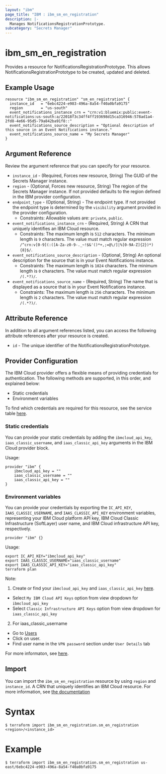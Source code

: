 ```yaml
---
layout: "ibm"
page_title: "IBM : ibm_sm_en_registration"
description: |-
  Manages NotificationsRegistrationPrototype.
subcategory: "Secrets Manager"
---
```


# ibm_sm_en_registration

Provides a resource for NotificationsRegistrationPrototype. This allows NotificationsRegistrationPrototype to be created, updated and deleted.

## Example Usage

```hcl
resource "ibm_sm_en_registration" "sm_en_registration" {
  instance_id   = "6ebc4224-e983-496a-8a54-f40a0bfa9175"
  region        = "us-south"
  event_notifications_instance_crn = "crn:v1:bluemix:public:event-notifications:us-south:a/22018f3c34ff4ff193698d15ca316946:578ad1a4-2fd8-4e66-95d5-79a842ba91f8::"
  event_notifications_source_description = "Optional description of this source in an Event Notifications instance."
  event_notifications_source_name = "My Secrets Manager"
}
```

## Argument Reference

Review the argument reference that you can specify for your resource.

* `instance_id` - (Required, Forces new resource, String) The GUID of the Secrets Manager instance.
* `region` - (Optional, Forces new resource, String) The region of the Secrets Manager instance. If not provided defaults to the region defined in the IBM provider configuration.
* `endpoint_type` - (Optional, String) - The endpoint type. If not provided the endpoint type is determined by the `visibility` argument provided in the provider configuration.
  * Constraints: Allowable values are: `private`, `public`.
* `event_notifications_instance_crn` - (Required, String) A CRN that uniquely identifies an IBM Cloud resource.
  * Constraints: The maximum length is `512` characters. The minimum length is `9` characters. The value must match regular expression `/^crn:v[0-9](:([A-Za-z0-9-._~!$&'()*+,;=@\/]|%[0-9A-Z]{2})*){8}$/`.
* `event_notifications_source_description` - (Optional, String) An optional description for the source  that is in your Event Notifications instance.
  * Constraints: The maximum length is `1024` characters. The minimum length is `0` characters. The value must match regular expression `/(.*?)/`.
* `event_notifications_source_name` - (Required, String) The name that is displayed as a source that is in your Event Notifications instance.
  * Constraints: The maximum length is `256` characters. The minimum length is `2` characters. The value must match regular expression `/(.*?)/`.

## Attribute Reference

In addition to all argument references listed, you can access the following attribute references after your resource is created.

* `id` - The unique identifier of the NotificationsRegistrationPrototype.

## Provider Configuration

The IBM Cloud provider offers a flexible means of providing credentials for authentication. The following methods are supported, in this order, and explained below:

- Static credentials
- Environment variables

To find which credentials are required for this resource, see the service table [here](https://cloud.ibm.com/docs/ibm-cloud-provider-for-terraform?topic=ibm-cloud-provider-for-terraform-provider-reference#required-parameters).

### Static credentials

You can provide your static credentials by adding the `ibmcloud_api_key`, `iaas_classic_username`, and `iaas_classic_api_key` arguments in the IBM Cloud provider block.

Usage:
```
provider "ibm" {
    ibmcloud_api_key = ""
    iaas_classic_username = ""
    iaas_classic_api_key = ""
}
```

### Environment variables

You can provide your credentials by exporting the `IC_API_KEY`, `IAAS_CLASSIC_USERNAME`, and `IAAS_CLASSIC_API_KEY` environment variables, representing your IBM Cloud platform API key, IBM Cloud Classic Infrastructure (SoftLayer) user name, and IBM Cloud infrastructure API key, respectively.

```
provider "ibm" {}
```

Usage:
```
export IC_API_KEY="ibmcloud_api_key"
export IAAS_CLASSIC_USERNAME="iaas_classic_username"
export IAAS_CLASSIC_API_KEY="iaas_classic_api_key"
terraform plan
```

Note:

1. Create or find your `ibmcloud_api_key` and `iaas_classic_api_key` [here](https://cloud.ibm.com/iam/apikeys).
  - Select `My IBM Cloud API Keys` option from view dropdown for `ibmcloud_api_key`
  - Select `Classic Infrastructure API Keys` option from view dropdown for `iaas_classic_api_key`
2. For iaas_classic_username
  - Go to [Users](https://cloud.ibm.com/iam/users)
  - Click on user.
  - Find user name in the `VPN password` section under `User Details` tab

For more informaton, see [here](https://registry.terraform.io/providers/IBM-Cloud/ibm/latest/docs#authentication).

## Import

You can import the `ibm_sm_en_registration` resource by using `region` and `instance_id`. A CRN that uniquely identifies an IBM Cloud resource.
For more information, see [the documentation](https://cloud.ibm.com/docs/secrets-manager)

# Syntax
```
$ terraform import ibm_sm_en_registration.sm_en_registration <region>/<instance_id>
```

# Example
```
$ terraform import ibm_sm_en_registration.sm_en_registration us-east/6ebc4224-e983-496a-8a54-f40a0bfa9175
```
